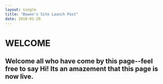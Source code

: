 ```yaml
---
layout: single
title: "Bowen's Site Launch Post"
date: 2018-01-20
---
```


# WELCOME

## Welcome all who have come by this page--feel free to say Hi! Its an amazement that this page is now live. 